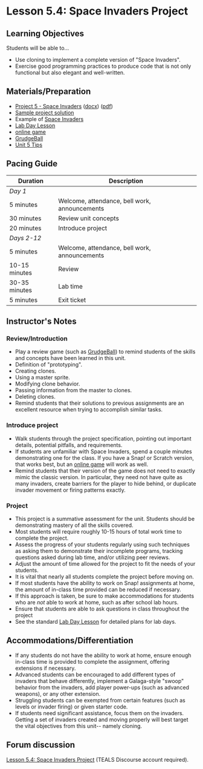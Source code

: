 # Lesson 5.4: Space Invaders Project

## Learning Objectives

Students will be able to...

* Use cloning to implement a complete version of "Space Invaders".
* Exercise good programming practices to produce code that is not only functional but also elegant and well-written.

## Materials/Preparation

* [Project 5 - Space Invaders](project_5.md) ([docx](https://github.com/TEALSK12/introduction-to-computer-science/raw/master/Projects/Projects%20Word/Project%205%20Space%20Invaders.docx)) ([pdf](https://github.com/TEALSK12/introduction-to-computer-science/raw/master/Projects/Projects%20PDF/Project%205%20Space%20Invaders.pdf))
* [Sample project solution](https://www.tealsk12.org/intro-to-computer-science-sample-solutions/)
* Example of [Space Invaders](http://www.pacxon4u.com/space-invaders/)
* [Lab Day Lesson](../lab_day_lesson.md)
* [online game](http://www.pacxon4u.com/space-invaders/)
* [GrudgeBall](http://toengagethemall.blogspot.com/2013/02/grudgeball-review-game-where-kids-attack.html)
* [Unit 5 Tips](unit_5_tips.md)

## Pacing Guide

| Duration      | Description                                   |
| ------------- | --------------------------------------------- |
| _Day 1_       |                                               |
| 5 minutes     | Welcome, attendance, bell work, announcements |
| 30 minutes    | Review unit concepts                          |
| 20 minutes    | Introduce project                             |
| _Days 2-12_    |                                               |
| 5 minutes     | Welcome, attendance, bell work, announcements |
| 10-15 minutes | Review                                        |
| 30-35 minutes | Lab time                                      |
| 5 minutes     | Exit ticket                                   |

## Instructor's Notes

### Review/Introduction

* Play a review game (such as [GrudgeBall](http://toengagethemall.blogspot.com/2013/02/grudgeball-review-game-where-kids-attack.html)) to remind students of the skills and concepts have been learned in this unit.
* Definition of "prototyping".
* Creating clones.
* Using a master sprite.
* Modifying clone behavior.
* Passing information from the master to clones.
* Deleting clones.
* Remind students that their solutions to previous assignments are an excellent resource when trying to accomplish similar tasks.

### Introduce project

* Walk students through the project specification, pointing out important details, potential pitfalls, and requirements.
* If students are unfamiliar with Space Invaders, spend a couple minutes demonstrating one for the class.  If you have a Snap! or Scratch version, that works best, but an [online game](http://www.pacxon4u.com/space-invaders/) will work as well.
* Remind students that their version of the game does not need to exactly mimic the classic version.  In particular, they need not have quite as many invaders, create barriers for the player to hide behind, or duplicate invader movement or firing patterns exactly.

### Project

* This project is a summative assessment for the unit.  Students should be demonstrating mastery of all the skills covered.
* Most students will require roughly 10-15 hours of total work time to complete the project.
* Assess the progress of your students regularly using such techniques as asking them to demonstrate their incomplete programs, tracking questions asked during lab time, and/or utilizing peer reviews.
* Adjust the amount of time allowed for the project to fit the needs of your students.
* It is vital that nearly all students complete the project before moving on.
* If most students have the ability to work on Snap! assignments at home, the amount of in-class time provided can be reduced if necessary.
* If this approach is taken, be sure to make accommodations for students who are _not_ able to work at home, such as after school lab hours.
* Ensure that students are able to ask questions in class throughout the project
* See the standard [Lab Day Lesson](../lab_day_lesson.md) for detailed plans for lab days.

## Accommodations/Differentiation

* If any students do not have the ability to work at home, ensure enough in-class time is provided to complete the assignment, offering extensions if necessary.
* Advanced students can be encouraged to add different types of invaders that behave differently, implement a Galaga-style "swoop" behavior from the invaders, add player power-ups (such as advanced weapons), or any other extension.
* Struggling students can be exempted from certain features (such as levels or invader firing) or given starter code.
* If students need significant assistance, focus them on the invaders.  Getting a set of invaders created and moving properly will best target the vital objectives from this unit-- namely cloning.

## Forum discussion

[Lesson 5.4: Space Invaders Project](http://forums.tealsk12.org/c/intro-unit-5-cloning/lesson-5-4-space-invaders-project) (TEALS Discourse account required).

